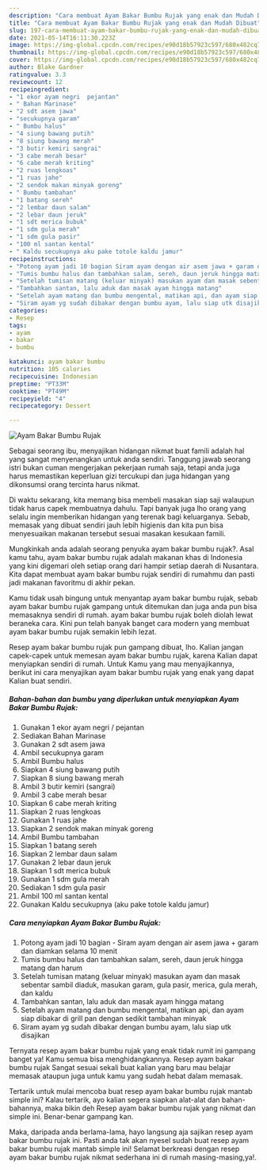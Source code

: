 ```yaml
---
description: "Cara membuat Ayam Bakar Bumbu Rujak yang enak dan Mudah Dibuat"
title: "Cara membuat Ayam Bakar Bumbu Rujak yang enak dan Mudah Dibuat"
slug: 197-cara-membuat-ayam-bakar-bumbu-rujak-yang-enak-dan-mudah-dibuat
date: 2021-05-14T16:11:30.223Z
image: https://img-global.cpcdn.com/recipes/e90d18b57923c597/680x482cq70/ayam-bakar-bumbu-rujak-foto-resep-utama.jpg
thumbnail: https://img-global.cpcdn.com/recipes/e90d18b57923c597/680x482cq70/ayam-bakar-bumbu-rujak-foto-resep-utama.jpg
cover: https://img-global.cpcdn.com/recipes/e90d18b57923c597/680x482cq70/ayam-bakar-bumbu-rujak-foto-resep-utama.jpg
author: Blake Gardner
ratingvalue: 3.3
reviewcount: 12
recipeingredient:
- "1 ekor ayam negri  pejantan"
- " Bahan Marinase"
- "2 sdt asem jawa"
- "secukupnya garam"
- " Bumbu halus"
- "4 siung bawang putih"
- "8 siung bawang merah"
- "3 butir kemiri sangrai"
- "3 cabe merah besar"
- "6 cabe merah kriting"
- "2 ruas lengkoas"
- "1 ruas jahe"
- "2 sendok makan minyak goreng"
- " Bumbu tambahan"
- "1 batang sereh"
- "2 lembar daun salam"
- "2 lebar daun jeruk"
- "1 sdt merica bubuk"
- "1 sdm gula merah"
- "1 sdm gula pasir"
- "100 ml santan kental"
- " Kaldu secukupnya aku pake totole kaldu jamur"
recipeinstructions:
- "Potong ayam jadi 10 bagian Siram ayam dengan air asem jawa + garam dan diamkan selama 10 menit"
- "Tumis bumbu halus dan tambahkan salam, sereh, daun jeruk hingga matang dan harum"
- "Setelah tumisan matang (keluar minyak) masukan ayam dan masak sebentar sambil diaduk, masukan garam, gula pasir, merica, gula merah, dan kaldu"
- "Tambahkan santan, lalu aduk dan masak ayam hingga matang"
- "Setelah ayam matang dan bumbu mengental, matikan api, dan ayam siap dibakar di grill pan dengan sedikit tambahan minyak"
- "Siram ayam yg sudah dibakar dengan bumbu ayam, lalu siap utk disajikan"
categories:
- Resep
tags:
- ayam
- bakar
- bumbu

katakunci: ayam bakar bumbu 
nutrition: 105 calories
recipecuisine: Indonesian
preptime: "PT33M"
cooktime: "PT49M"
recipeyield: "4"
recipecategory: Dessert

---
```



![Ayam Bakar Bumbu Rujak](https://img-global.cpcdn.com/recipes/e90d18b57923c597/680x482cq70/ayam-bakar-bumbu-rujak-foto-resep-utama.jpg)

Sebagai seorang ibu, menyajikan hidangan nikmat buat famili adalah hal yang sangat menyenangkan untuk anda sendiri. Tanggung jawab seorang istri bukan cuman mengerjakan pekerjaan rumah saja, tetapi anda juga harus memastikan keperluan gizi tercukupi dan juga hidangan yang dikonsumsi orang tercinta harus nikmat.

Di waktu  sekarang, kita memang bisa membeli masakan siap saji walaupun tidak harus capek membuatnya dahulu. Tapi banyak juga lho orang yang selalu ingin memberikan hidangan yang terenak bagi keluarganya. Sebab, memasak yang dibuat sendiri jauh lebih higienis dan kita pun bisa menyesuaikan makanan tersebut sesuai masakan kesukaan famili. 



Mungkinkah anda adalah seorang penyuka ayam bakar bumbu rujak?. Asal kamu tahu, ayam bakar bumbu rujak adalah makanan khas di Indonesia yang kini digemari oleh setiap orang dari hampir setiap daerah di Nusantara. Kita dapat membuat ayam bakar bumbu rujak sendiri di rumahmu dan pasti jadi makanan favoritmu di akhir pekan.

Kamu tidak usah bingung untuk menyantap ayam bakar bumbu rujak, sebab ayam bakar bumbu rujak gampang untuk ditemukan dan juga anda pun bisa memasaknya sendiri di rumah. ayam bakar bumbu rujak boleh diolah lewat beraneka cara. Kini pun telah banyak banget cara modern yang membuat ayam bakar bumbu rujak semakin lebih lezat.

Resep ayam bakar bumbu rujak pun gampang dibuat, lho. Kalian jangan capek-capek untuk memesan ayam bakar bumbu rujak, karena Kalian dapat menyiapkan sendiri di rumah. Untuk Kamu yang mau menyajikannya, berikut ini cara menyajikan ayam bakar bumbu rujak yang enak yang dapat Kalian buat sendiri.

<!--inarticleads1-->

##### Bahan-bahan dan bumbu yang diperlukan untuk menyiapkan Ayam Bakar Bumbu Rujak:

1. Gunakan 1 ekor ayam negri / pejantan
1. Sediakan  Bahan Marinase
1. Gunakan 2 sdt asem jawa
1. Ambil secukupnya garam
1. Ambil  Bumbu halus
1. Siapkan 4 siung bawang putih
1. Siapkan 8 siung bawang merah
1. Ambil 3 butir kemiri (sangrai)
1. Ambil 3 cabe merah besar
1. Siapkan 6 cabe merah kriting
1. Siapkan 2 ruas lengkoas
1. Gunakan 1 ruas jahe
1. Siapkan 2 sendok makan minyak goreng
1. Ambil  Bumbu tambahan
1. Siapkan 1 batang sereh
1. Siapkan 2 lembar daun salam
1. Gunakan 2 lebar daun jeruk
1. Siapkan 1 sdt merica bubuk
1. Gunakan 1 sdm gula merah
1. Sediakan 1 sdm gula pasir
1. Ambil 100 ml santan kental
1. Gunakan  Kaldu secukupnya (aku pake totole kaldu jamur)




<!--inarticleads2-->

##### Cara menyiapkan Ayam Bakar Bumbu Rujak:

1. Potong ayam jadi 10 bagian - Siram ayam dengan air asem jawa + garam dan diamkan selama 10 menit
1. Tumis bumbu halus dan tambahkan salam, sereh, daun jeruk hingga matang dan harum
1. Setelah tumisan matang (keluar minyak) masukan ayam dan masak sebentar sambil diaduk, masukan garam, gula pasir, merica, gula merah, dan kaldu
1. Tambahkan santan, lalu aduk dan masak ayam hingga matang
1. Setelah ayam matang dan bumbu mengental, matikan api, dan ayam siap dibakar di grill pan dengan sedikit tambahan minyak
1. Siram ayam yg sudah dibakar dengan bumbu ayam, lalu siap utk disajikan




Ternyata resep ayam bakar bumbu rujak yang enak tidak rumit ini gampang banget ya! Kamu semua bisa menghidangkannya. Resep ayam bakar bumbu rujak Sangat sesuai sekali buat kalian yang baru mau belajar memasak ataupun juga untuk kamu yang sudah hebat dalam memasak.

Tertarik untuk mulai mencoba buat resep ayam bakar bumbu rujak mantab simple ini? Kalau tertarik, ayo kalian segera siapkan alat-alat dan bahan-bahannya, maka bikin deh Resep ayam bakar bumbu rujak yang nikmat dan simple ini. Benar-benar gampang kan. 

Maka, daripada anda berlama-lama, hayo langsung aja sajikan resep ayam bakar bumbu rujak ini. Pasti anda tak akan nyesel sudah buat resep ayam bakar bumbu rujak mantab simple ini! Selamat berkreasi dengan resep ayam bakar bumbu rujak nikmat sederhana ini di rumah masing-masing,ya!.

